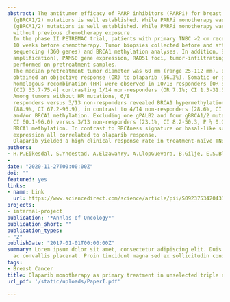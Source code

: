 ```yaml
---
abstract: The antitumor efficacy of PARP inhibitors (PARPi) for breast cancer patients harboring germline BRCA1/2
  (gBRCA1/2) mutations is well established. While PARPi monotherapy was ineffective in patients with metastatic triple
  (gBRCA1/2) mutations is well established. While PARPi monotherapy was ineffective in patients with metastatic triple
  without previous chemotherapy exposure.
  In the phase II PETREMAC trial, patients with primary TNBC >2 cm received olaparib for up to
  10 weeks before chemotherapy. Tumor biopsies collected before and after olaparib underwent targeted DNA
  sequencing (360 genes) and BRCA1 methylation analyses. In addition, BRCAness (multiplex ligation-dependent probe
  amplification), PAM50 gene expression, RAD51 foci, tumor-infiltrating lymphocytes (TILs) and PD-L1 analyses were
  performed on pretreatment samples.
  The median pretreatment tumor diameter was 60 mm (range 25-112 mm). Eighteen out of 32 patients
  obtained an objective response (OR) to olaparib (56.3%). Somatic or germline mutations affecting
  homologous recombination (HR) were observed in 10/18 responders [OR 55.6%, 95% confidence interval 
  (CI) 33.7-75.4] contrasting 1/14 non-responders (OR 7.1%; CI 1.3-31.5, P ¼ 0.008).
  Among tumors without HR mutations, 6/8
  responders versus 3/13 non-responders revealed BRCA1 hypermethylation (P ¼ 0.03). Thus, 16/18 responders
  (88.9%, CI 67.2-96.9), in contrast to 4/14 non-responders (28.6%, CI 11.7-54.7, P ¼ 0.0008), carried HR mutations
  and/or BRCA1 methylation. Excluding one gPALB2 and four gBRCA1/2 mutation carriers, 12/14 responders (85.7%,
  CI 60.1-96.0) versus 3/13 non-responders (23.1%, CI 8.2-50.3, P ¼ 0.002) carried somatic HR mutations and/or
  BRCA1 methylation. In contrast to BRCAness signature or basal-like subtype, low RAD51 scores, high TIL or high PDL1
  expression all correlated to olaparib response.
  Olaparib yielded a high clinical response rate in treatment-naïve TNBCs revealing HR deficiency, beyond germline HR mutations.
authors:
- H.P.Eikesdal, S.Yndestad, A.Elzawahry, A.LlopGuevara, B.Gilje, E.S.Blix, H.Espelid, S.Lundgren, J.Geisler, G.Vagstad, A.Venizelos, L. Minsaas, B. Leirvaag, E. G. Gudlaugsson, O. K. Vintermyr, H. S. Aase, T. Aas, J. Balmaña, V. Serra, E. A. M. Janssen, S. Knappskog & P. E. Lønning
- 
date: "2020-11-27T00:00:00Z"
doi: ""
featured: yes
links:
- name: Link
  url: https://www.sciencedirect.com/science/article/pii/S0923753420431643
projects:
- internal-project
publication: '*Annlas of Oncology*'
publication_short: ""
publication_types:
- "2"
publishDate: "2017-01-01T00:00:00Z"
summary: Lorem ipsum dolor sit amet, consectetur adipiscing elit. Duis posuere tellus
  ac convallis placerat. Proin tincidunt magna sed ex sollicitudin condimentum.
tags:
- Breast Cancer
title: Olaparib monotherapy as primary treatment in unselected triple negative breast cancer
url_pdf: '/static/uploads/PaperI.pdf'

---
```

